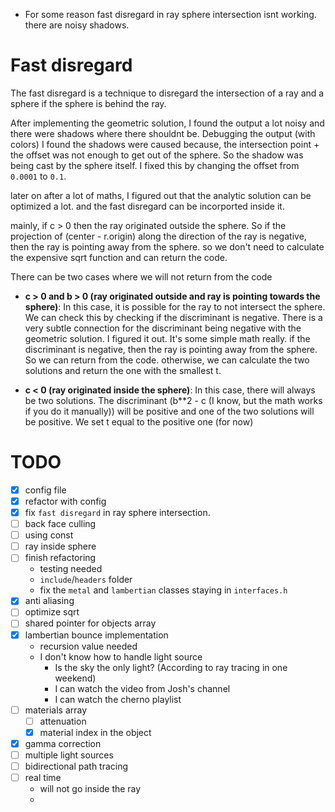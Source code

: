 - For some reason fast disregard in ray sphere intersection isnt working. there are noisy shadows.

# Fast disregard
The fast disregard is a technique to disregard the intersection of a ray and a sphere if the sphere is behind the ray.

After implementing the geometric solution, I found the output a lot noisy and there were shadows where there shouldnt be. Debugging the output (with colors) I found the shadows were caused because, the intersection point + the offset was
not enough to get out of the sphere. So the shadow was being cast by the sphere itself. I fixed this by changing the offset from `0.0001` to `0.1`. 

later on after a lot of maths, I figured out that the analytic solution can be optimized a lot. 
and the fast disregard can be incorported inside it. 

mainly, if c > 0 then the ray originated outside the sphere.
So if the projection of (center - r.origin) along the direction of the ray is negative, 
then the ray is pointing away from the sphere. 
so we don't need to calculate the expensive sqrt function and can return the code.

There can be two cases where we will not return from the code
- **c > 0 and  b > 0 (ray originated outside and ray is pointing towards the sphere)**: In this case, it is possible for the ray to not intersect the sphere. We can check this by checking if the discriminant is negative. There is a very subtle connection for the discriminant being negative with the geometric solution. I figured it out. It's some simple math really.
if the discriminant is negative, then the ray is pointing away from the sphere. So we can return from the code.
otherwise, we can calculate the two solutions and return the one with the smallest t.

- **c < 0 (ray originated inside the sphere)**: In this case, there will always be two solutions. 
The discriminant (b**2 - c (I know, but the math works if you do it manually)) will be positive and one of the two
solutions will be positive. We set t equal to the positive one (for now)

<!-- ## results
I ran the capturing code 4 times and took the average time.
### a lot of spheres in front of the viewport
| without fast disregard | with fast disregard |
|------------------------|---------------------|
| 4937.75 ms (avg)       | 5119.25 ms (avg)    |
### a lot of spheres behind the viewport
| without fast disregard | with fast disregard |
|------------------------|---------------------|
| 4069.25 ms (avg)       | 8893.75 ms (avg)    | -->


# TODO
- [x] config file
- [x] refactor with config
- [x] fix `fast disregard` in ray sphere intersection.
- [ ] back face culling 
- [ ] using const
- [ ] ray inside sphere
- [ ] finish refactoring
    - testing needed
    - `include`/`headers` folder
    - fix the `metal` and `lambertian` classes staying in `interfaces.h`
- [x] anti aliasing
- [ ] optimize sqrt
- [ ] shared pointer for objects array
- [x] lambertian bounce implementation
    - recursion value needed
    - I don't know how to handle light source
        - Is the sky the only light? (According to ray tracing in one weekend)
        - I can watch the video from Josh's channel
        - I can watch the cherno playlist
- [ ] materials array
    - [ ] attenuation
    - [x] material index in the object
- [x] gamma correction
- [ ] multiple light sources
- [ ] bidirectional path tracing
- [ ] real time
    - will not go inside the ray
    - 